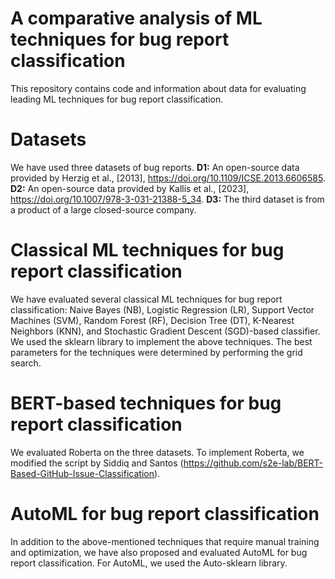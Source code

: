 # A comparative analysis of ML techniques for bug report classification
This repository contains code and information about data for evaluating leading ML techniques for bug report classification.
# Datasets
We have used three datasets of bug reports.
**D1:** An open-source data provided by Herzig et al., [2013], https://doi.org/10.1109/ICSE.2013.6606585.
**D2:** An open-source data provided by Kallis et al., [2023], https://doi.org/10.1007/978-3-031-21388-5_34.
**D3:** The third dataset is from a product of a large closed-source company.
# Classical ML techniques for bug report classification
We have evaluated several classical ML techniques for bug report classification: Naive Bayes (NB), Logistic Regression (LR), Support Vector Machines (SVM), Random Forest (RF), Decision Tree (DT), K-Nearest Neighbors (KNN), and Stochastic Gradient Descent (SGD)-based classifier.
We used the sklearn library to implement the above techniques. The best parameters for the techniques were determined by performing the grid search.
# BERT-based techniques for bug report classification
We evaluated Roberta on the three datasets. To implement Roberta, we modified the script by Siddiq and Santos (https://github.com/s2e-lab/BERT-Based-GitHub-Issue-Classification).
# AutoML for bug report classification
In addition to the above-mentioned techniques that require manual training and optimization, we have also proposed and evaluated AutoML for bug report classification.
For AutoML, we used the Auto-sklearn library.
